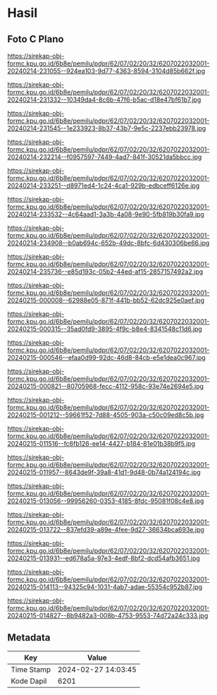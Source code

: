 # Hasil

## Foto C Plano

https://sirekap-obj-formc.kpu.go.id/6b8e/pemilu/pdpr/62/07/02/20/32/6207022032001-20240214-231055--924ea103-9d77-4363-8594-3104d85b662f.jpg

https://sirekap-obj-formc.kpu.go.id/6b8e/pemilu/pdpr/62/07/02/20/32/6207022032001-20240214-231332--10349da4-8c6b-47f6-b5ac-d18e47bf61b7.jpg

https://sirekap-obj-formc.kpu.go.id/6b8e/pemilu/pdpr/62/07/02/20/32/6207022032001-20240214-231545--1e233923-8b37-43b7-9e5c-2237ebb23978.jpg

https://sirekap-obj-formc.kpu.go.id/6b8e/pemilu/pdpr/62/07/02/20/32/6207022032001-20240214-232214--f0957597-7449-4ad7-841f-30521da5bbcc.jpg

https://sirekap-obj-formc.kpu.go.id/6b8e/pemilu/pdpr/62/07/02/20/32/6207022032001-20240214-233251--d8971ed4-1c24-4ca1-929b-edbceff6126e.jpg

https://sirekap-obj-formc.kpu.go.id/6b8e/pemilu/pdpr/62/07/02/20/32/6207022032001-20240214-233532--4c64aad1-3a3b-4a08-9e90-5fb819b30fa9.jpg

https://sirekap-obj-formc.kpu.go.id/6b8e/pemilu/pdpr/62/07/02/20/32/6207022032001-20240214-234908--b0ab694c-652b-49dc-8bfc-6d430306be66.jpg

https://sirekap-obj-formc.kpu.go.id/6b8e/pemilu/pdpr/62/07/02/20/32/6207022032001-20240214-235736--e85d193c-05b2-44ed-af15-2857157492a2.jpg

https://sirekap-obj-formc.kpu.go.id/6b8e/pemilu/pdpr/62/07/02/20/32/6207022032001-20240215-000008--62988e05-871f-441b-bb52-62dc925e0aef.jpg

https://sirekap-obj-formc.kpu.go.id/6b8e/pemilu/pdpr/62/07/02/20/32/6207022032001-20240215-000315--35ad0fd9-3895-4f9c-b8e4-8341548c11d6.jpg

https://sirekap-obj-formc.kpu.go.id/6b8e/pemilu/pdpr/62/07/02/20/32/6207022032001-20240215-000546--efaa0d99-92dc-46d8-84cb-e5e1dea0c967.jpg

https://sirekap-obj-formc.kpu.go.id/6b8e/pemilu/pdpr/62/07/02/20/32/6207022032001-20240215-000821--80705968-fecc-4112-958c-93e74e2694e5.jpg

https://sirekap-obj-formc.kpu.go.id/6b8e/pemilu/pdpr/62/07/02/20/32/6207022032001-20240215-001212--59661f52-7d88-4505-903a-c50c09ed8c5b.jpg

https://sirekap-obj-formc.kpu.go.id/6b8e/pemilu/pdpr/62/07/02/20/32/6207022032001-20240215-011516--fc6fb126-ee14-4427-b184-81e01b38b9f5.jpg

https://sirekap-obj-formc.kpu.go.id/6b8e/pemilu/pdpr/62/07/02/20/32/6207022032001-20240215-011957--8643de9f-39a8-41d1-9d48-0b74a124194c.jpg

https://sirekap-obj-formc.kpu.go.id/6b8e/pemilu/pdpr/62/07/02/20/32/6207022032001-20240215-013056--99956260-0353-4185-8fdc-95081f08c4e8.jpg

https://sirekap-obj-formc.kpu.go.id/6b8e/pemilu/pdpr/62/07/02/20/32/6207022032001-20240215-013722--837efd39-a89e-4fee-9d27-36634bca693e.jpg

https://sirekap-obj-formc.kpu.go.id/6b8e/pemilu/pdpr/62/07/02/20/32/6207022032001-20240215-013931--ed678a5a-97e3-4edf-8bf2-dcd54afb3651.jpg

https://sirekap-obj-formc.kpu.go.id/6b8e/pemilu/pdpr/62/07/02/20/32/6207022032001-20240215-014113--94325c94-1031-4ab7-adae-55354c952b87.jpg

https://sirekap-obj-formc.kpu.go.id/6b8e/pemilu/pdpr/62/07/02/20/32/6207022032001-20240215-014827--8b9482a3-008b-4753-9553-74d72a24c333.jpg


## Metadata

| Key        | Value               |
| ---------- | ------------------- |
| Time Stamp | 2024-02-27 14:03:45 |
| Kode Dapil | 6201                |



